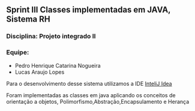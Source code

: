 <h2>Sprint III  Classes implementadas em JAVA, Sistema RH</h2>

### Disciplina: Projeto integrado II 

### Equipe:
- Pedro Henrique Catarina Nogueira
- Lucas Araujo Lopes


<p>Para o desenvolvimento desse sistema utilizamos a IDE <a target="blank" href="http://www.jetbrains.com/idea/" >InteliJ Idea</a> </p>
<p>Foram implementadas as classes em java aplicando os conceitos de orientação a objetos, Polimorfismo,Abstração,Encapsulamento e Herança</p>
